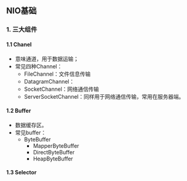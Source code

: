 ## NIO基础

### 1. 三大组件

#### 1.1 Chanel

- 意味通道，用于数据运输；
- 常见四种Channel：
  - FileChannel：文件信息传输
  - DatagramChannel：
  - SocketChannel：网络通信传输
  - ServerSocketChannel：同样用于网络通信传输，常用在服务器端。

#### 1.2 Buffer

- 数据缓存区。
- 常见buffer：
  - ByteBuffer
    - MapperByteBuffer
    - DirectByteBuffer
    - HeapByteBuffer

#### 1.3 Selector



